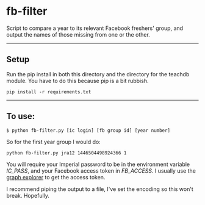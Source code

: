# fb-filter

Script to compare a year to its relevant Facebook freshers' group, and output the names of those missing from one or the other.

---

## Setup

Run the pip install in both this directory and the directory for the teachdb module. You have to do this because pip is a bit rubbish.

```
pip install -r requirements.txt
```

---

## To use:

```
$ python fb-filter.py [ic login] [fb group id] [year number]
```

So for the first year group I would do:

```
python fb-filter.py jra12 1446504498924366 1
```

You will require your Imperial password to be in the environment variable *IC_PASS*, and your Facebook access token in *FB_ACCESS*. I usually use the [graph explorer](https://developers.facebook.com/tools/explorer) to get the access token.

I recommend piping the output to a file, I've set the encoding so this won't break. Hopefully.
